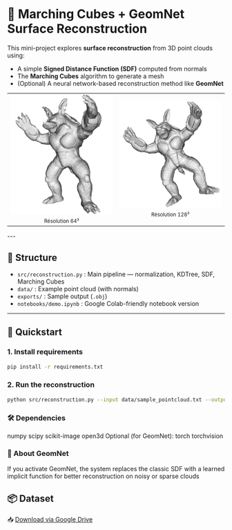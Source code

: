 # 🧊 Marching Cubes + GeomNet Surface Reconstruction

This mini-project explores **surface reconstruction** from 3D point clouds using:

- A simple **Signed Distance Function (SDF)** computed from normals
- The **Marching Cubes** algorithm to generate a mesh
- (Optional) A neural network-based reconstruction method like **GeomNet**
<table>
  <tr>
    <td align="center">
      <img src="res_64.png" width="300"/><br/>
      <sub>Résolution 64³</sub>
    </td>
    <td align="center">
      <img src="res_128.png" width="300"/><br/>
      <sub>Résolution 128³</sub>
    </td>
  </tr>
</table>
---

## 📁 Structure

- `src/reconstruction.py` : Main pipeline — normalization, KDTree, SDF, Marching Cubes
- `data/` : Example point cloud (with normals)
- `exports/` : Sample output (`.obj`)
- `notebooks/demo.ipynb` : Google Colab-friendly notebook version

---

## 🚀 Quickstart

### 1. Install requirements

```bash
pip install -r requirements.txt
```
### 2. Run the reconstruction
```bash
python src/reconstruction.py --input data/sample_pointcloud.txt --output exports/result.obj
```
### 🛠️ Dependencies
numpy
scipy
scikit-image
open3d
Optional (for GeomNet):
torch
torchvision
### 🧠 About GeomNet
If you activate GeomNet, the system replaces the classic SDF with a learned implicit function for better reconstruction on noisy or sparse clouds

## 📦 Dataset

📥 [Download via Google Drive](https://drive.google.com/file/d/19RXyfxno2OUtCPDOVC9p1yhROWgok5Jv/view?usp=drive_link)

